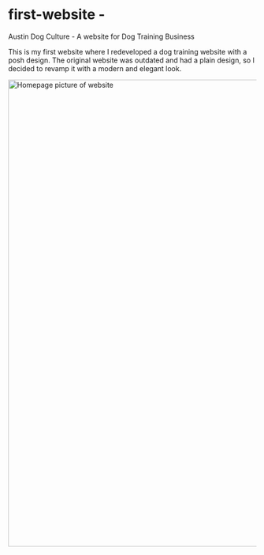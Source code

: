 # first-website -
Austin Dog Culture - A website for Dog Training Business

This is my first website where I redeveloped a dog training website with a posh design. 
The original website was outdated and had a plain design, so I decided to revamp it with a modern and elegant look.

<img width="945" alt="Homepage picture of website" src="https://github.com/mohit-lastdev/first-website/assets/128787057/9c2834f7-962c-4e36-af71-d39b942b60a3">
